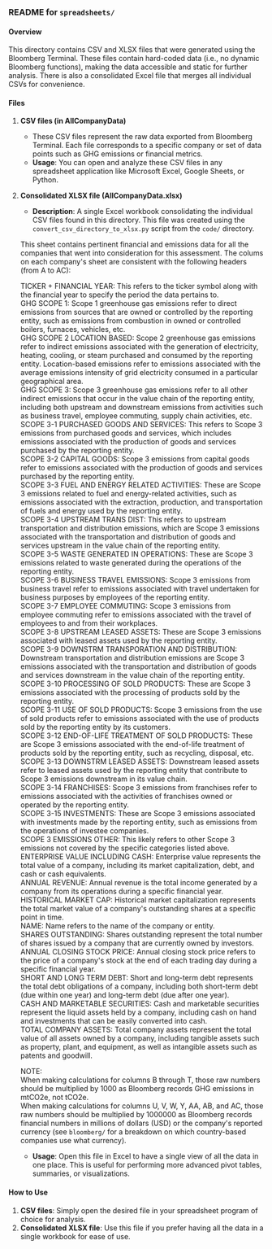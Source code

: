 ### README for `spreadsheets/`

#### Overview

This directory contains CSV and XLSX files that were generated using the Bloomberg Terminal. These files contain hard-coded data (i.e., no dynamic Bloomberg functions), making the data accessible and static for further analysis. There is also a consolidated Excel file that merges all individual CSVs for convenience.

#### Files

1. **CSV files (in AllCompanyData)**

   - These CSV files represent the raw data exported from Bloomberg Terminal. Each file corresponds to a specific company or set of data points such as GHG emissions or financial metrics.
   - **Usage**: You can open and analyze these CSV files in any spreadsheet application like Microsoft Excel, Google Sheets, or Python.

2. **Consolidated XLSX file (AllCompanyData.xlsx)**

   - **Description**: A single Excel workbook consolidating the individual CSV files found in this directory. This file was created using the `convert_csv_directory_to_xlsx.py` script from the `code/` directory.

   This sheet contains pertinent financial and emissions data for all the companies that went into consideration for this assessment. The colums on each company's sheet are consistent with the following headers (from A to AC):

   TICKER + FINANCIAL YEAR: This refers to the ticker symbol along with the financial year to specify the period the data pertains to.  
   GHG SCOPE 1: Scope 1 greenhouse gas emissions refer to direct emissions from sources that are owned or controlled by the reporting entity, such as emissions from combustion in owned or controlled boilers, furnaces, vehicles, etc.  
   GHG SCOPE 2 LOCATION BASED: Scope 2 greenhouse gas emissions refer to indirect emissions associated with the generation of electricity, heating, cooling, or steam purchased and consumed by the reporting entity. Location-based emissions refer to emissions associated with the average emissions intensity of grid electricity consumed in a particular geographical area.  
   GHG SCOPE 3: Scope 3 greenhouse gas emissions refer to all other indirect emissions that occur in the value chain of the reporting entity, including both upstream and downstream emissions from activities such as business travel, employee commuting, supply chain activities, etc.  
   SCOPE 3-1 PURCHASED GOODS AND SERVICES: This refers to Scope 3 emissions from purchased goods and services, which includes emissions associated with the production of goods and services purchased by the reporting entity.  
   SCOPE 3-2 CAPITAL GOODS: Scope 3 emissions from capital goods refer to emissions associated with the production of goods and services purchased by the reporting entity.  
   SCOPE 3-3 FUEL AND ENERGY RELATED ACTIVITIES: These are Scope 3 emissions related to fuel and energy-related activities, such as emissions associated with the extraction, production, and transportation of fuels and energy used by the reporting entity.  
   SCOPE 3-4 UPSTREAM TRANS DIST: This refers to upstream transportation and distribution emissions, which are Scope 3 emissions associated with the transportation and distribution of goods and services upstream in the value chain of the reporting entity.  
   SCOPE 3-5 WASTE GENERATED IN OPERATIONS: These are Scope 3 emissions related to waste generated during the operations of the reporting entity.  
   SCOPE 3-6 BUSINESS TRAVEL EMISSIONS: Scope 3 emissions from business travel refer to emissions associated with travel undertaken for business purposes by employees of the reporting entity.  
   SCOPE 3-7 EMPLOYEE COMMUTING: Scope 3 emissions from employee commuting refer to emissions associated with the travel of employees to and from their workplaces.  
   SCOPE 3-8 UPSTREAM LEASED ASSETS: These are Scope 3 emissions associated with leased assets used by the reporting entity.  
   SCOPE 3-9 DOWNSTRM TRANSPORATION AND DISTRIBUTION: Downstream transportation and distribution emissions are Scope 3 emissions associated with the transportation and distribution of goods and services downstream in the value chain of the reporting entity.  
   SCOPE 3-10 PROCESSING OF SOLD PRODUCTS: These are Scope 3 emissions associated with the processing of products sold by the reporting entity.  
   SCOPE 3-11 USE OF SOLD PRODUCTS: Scope 3 emissions from the use of sold products refer to emissions associated with the use of products sold by the reporting entity by its customers.  
   SCOPE 3-12 END-OF-LIFE TREATMENT OF SOLD PRODUCTS: These are Scope 3 emissions associated with the end-of-life treatment of products sold by the reporting entity, such as recycling, disposal, etc.  
   SCOPE 3-13 DOWNSTRM LEASED ASSETS: Downstream leased assets refer to leased assets used by the reporting entity that contribute to Scope 3 emissions downstream in its value chain.  
   SCOPE 3-14 FRANCHISES: Scope 3 emissions from franchises refer to emissions associated with the activities of franchises owned or operated by the reporting entity.  
   SCOPE 3-15 INVESTMENTS: These are Scope 3 emissions associated with investments made by the reporting entity, such as emissions from the operations of investee companies.  
   SCOPE 3 EMISSIONS OTHER: This likely refers to other Scope 3 emissions not covered by the specific categories listed above.  
   ENTERPRISE VALUE INCLUDING CASH: Enterprise value represents the total value of a company, including its market capitalization, debt, and cash or cash equivalents.  
   ANNUAL REVENUE: Annual revenue is the total income generated by a company from its operations during a specific financial year.  
   HISTORICAL MARKET CAP: Historical market capitalization represents the total market value of a company's outstanding shares at a specific point in time.  
   NAME: Name refers to the name of the company or entity.  
   SHARES OUTSTANDING: Shares outstanding represent the total number of shares issued by a company that are currently owned by investors.  
   ANNUAL CLOSING STOCK PRICE: Annual closing stock price refers to the price of a company's stock at the end of each trading day during a specific financial year.  
   SHORT AND LONG TERM DEBT: Short and long-term debt represents the total debt obligations of a company, including both short-term debt (due within one year) and long-term debt (due after one year).  
   CASH AND MARKETABLE SECURITIES: Cash and marketable securities represent the liquid assets held by a company, including cash on hand and investments that can be easily converted into cash.  
   TOTAL COMPANY ASSETS: Total company assets represent the total value of all assets owned by a company, including tangible assets such as property, plant, and equipment, as well as intangible assets such as patents and goodwill.

   NOTE:  
   When making calculations for columns B through T, those raw numbers should be multiplied by 1000 as Bloomberg records GHG emissions in mtCO2e, not tCO2e.  
   When making calculations for columns U, V, W, Y, AA, AB, and AC, those raw numbers should be multiplied by 1000000 as Bloomberg records financial numbers in millions of dollars (USD) or the company's reported currency (see `bloomberg/` for a breakdown on which country-based companies use what currency).

   - **Usage**: Open this file in Excel to have a single view of all the data in one place. This is useful for performing more advanced pivot tables, summaries, or visualizations.

#### How to Use

1. **CSV files**: Simply open the desired file in your spreadsheet program of choice for analysis.
2. **Consolidated XLSX file**: Use this file if you prefer having all the data in a single workbook for ease of use.
